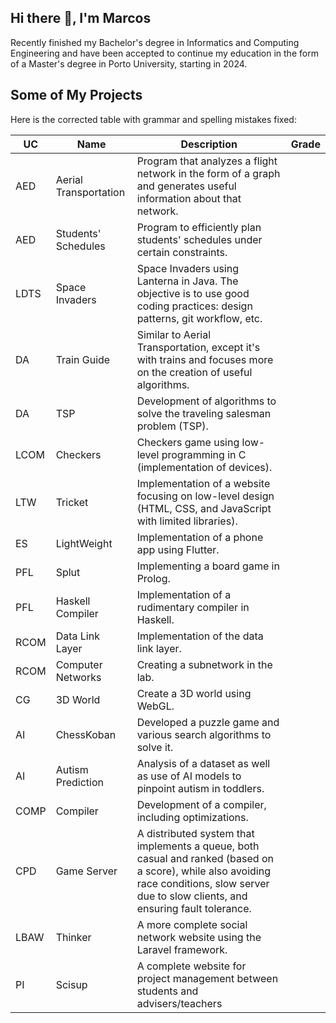 ## Hi there 👋, I'm Marcos

Recently finished my Bachelor's degree in Informatics and Computing Engineering and have been accepted to continue my education in the form of a Master's degree in Porto University, starting in 2024.

## Some of My Projects

Here is the corrected table with grammar and spelling mistakes fixed:

| UC   | Name                  | Description                                                                                                                                                                      | Grade |
| ---- | --------------------- | -------------------------------------------------------------------------------------------------------------------------------------------------------------------------------- | ----- |
| AED  | Aerial Transportation | Program that analyzes a flight network in the form of a graph and generates useful information about that network.                                                               |       |
| AED  | Students' Schedules   | Program to efficiently plan students' schedules under certain constraints.                                                                                                       |       |
| LDTS | Space Invaders        | Space Invaders using Lanterna in Java. The objective is to use good coding practices: design patterns, git workflow, etc.                                                        |       |
| DA   | Train Guide           | Similar to Aerial Transportation, except it's with trains and focuses more on the creation of useful algorithms.                                                                 |       |
| DA   | TSP                   | Development of algorithms to solve the traveling salesman problem (TSP).                                                                                                         |       |
| LCOM | Checkers              | Checkers game using low-level programming in C (implementation of devices).                                                                                                      |       |
| LTW  | Tricket               | Implementation of a website focusing on low-level design (HTML, CSS, and JavaScript with limited libraries).                                                                    |       |
| ES   | LightWeight           | Implementation of a phone app using Flutter.                                                                                                                                     |       |
| PFL  | Splut                 | Implementing a board game in Prolog.                                                                                                                                             |       |
| PFL  | Haskell Compiler      | Implementation of a rudimentary compiler in Haskell.                                                                                                                             |       |
| RCOM | Data Link Layer       | Implementation of the data link layer.                                                                                                                                           |       |
| RCOM | Computer Networks     | Creating a subnetwork in the lab.                                                                                                                                                |       |
| CG   | 3D World              | Create a 3D world using WebGL.                                                                                                                                                   |       |
| AI   | ChessKoban            | Developed a puzzle game and various search algorithms to solve it.                                                                                                              |       |
| AI   | Autism Prediction     | Analysis of a dataset as well as use of AI models to pinpoint autism in toddlers.                                                                                                |       |
| COMP | Compiler              | Development of a compiler, including optimizations.                                                                                                                              |       |
| CPD  | Game Server           | A distributed system that implements a queue, both casual and ranked (based on a score), while also avoiding race conditions, slow server due to slow clients, and ensuring fault tolerance. |       |
| LBAW | Thinker               | A more complete social network website using the Laravel framework.                                                                                                              |       |
| PI   | Scisup                | A complete website for project management between students and advisers/teachers                                                                                                                                     |       |

<!--
**MarcosCosta2022/MarcosCosta2022** is a ✨ _special_ ✨ repository because its `README.md` (this file) appears on your GitHub profile.

Here are some ideas to get you started:

- 🔭 I’m currently working on ...
- 🌱 I’m currently learning ...
- 👯 I’m looking to collaborate on ...
- 🤔 I’m looking for help with ...
- 💬 Ask me about ...
- 📫 How to reach me: ...
- 😄 Pronouns: ...
- ⚡ Fun fact: ...
-->
